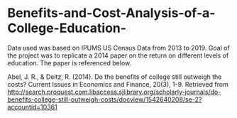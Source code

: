 # Benefits-and-Cost-Analysis-of-a-College-Education-

Data used was based on IPUMS US Census Data from 2013 to 2019. Goal of the project was to replicate a 2014 paper on the return on different levels of education. The paper is referenced below.

Abel, J. R., & Deitz, R. (2014). Do the benefits of college still outweigh the costs? Current Issues in Economics and Finance, 20(3), 1-9. Retrieved from http://search.proquest.com.libaccess.sjlibrary.org/scholarly-journals/do-benefits-college-still-outweigh-costs/docview/1542640208/se-2?accountid=10361 
